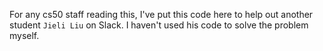 For any cs50 staff reading this, I've put this code here to help out another student `Jieli Liu` on Slack.
I haven't used his code to solve the problem myself.

